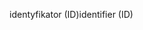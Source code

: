 <span data-ttu-id="6ec59-101">identyfikator (ID)</span><span class="sxs-lookup"><span data-stu-id="6ec59-101">identifier (ID)</span></span>